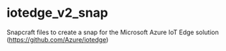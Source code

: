 # iotedge_v2_snap
Snapcraft files to create a snap for the Microsoft Azure IoT Edge solution (https://github.com/Azure/iotedge)
